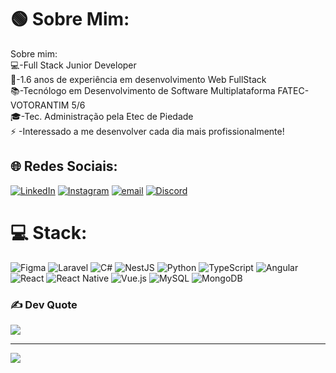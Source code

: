 # 🟢 Sobre Mim:
Sobre mim:<br>💻-Full Stack Junior Developer<br>💾-1.6 anos de experiência em desenvolvimento Web FullStack<br>📚-Tecnólogo em Desenvolvimento de Software Multiplataforma FATEC-VOTORANTIM 5/6<br>🎓-Tec. Administração pela Etec de Piedade<br>⚡ -Interessado a me desenvolver cada dia mais profissionalmente! 


## 🌐 Redes Sociais:
[![LinkedIn](https://img.shields.io/badge/LinkedIn-%230077B5.svg?logo=linkedin&logoColor=white)](https://linkedin.com/in/https://www.linkedin.com/in/fabriciosoica/) [![Instagram](https://img.shields.io/badge/Instagram-%23E4405F.svg?logo=Instagram&logoColor=white)](https://instagram.com/fabricio_soica)  [![email](https://img.shields.io/badge/Email-D14836?logo=gmail&logoColor=white)](mailto:fabriciorosasoica@gmail.com) [![Discord](https://img.shields.io/badge/Discord-%237289DA.svg?logo=discord&logoColor=white)](https://discord.gg/Fahzinho)  

# 💻 Stack:
![Figma](https://img.shields.io/badge/figma-%23F24E1E.svg?style=for-the-badge&logo=figma&logoColor=white) ![Laravel](https://img.shields.io/badge/laravel-%23FF2D20.svg?style=for-the-badge&logo=laravel&logoColor=white) ![C#](https://img.shields.io/badge/c%23-%23239120.svg?style=flat&logo=csharp&logoColor=white) ![NestJS](https://img.shields.io/badge/nestjs-%23E0234E.svg?style=flat&logo=nestjs&logoColor=white) ![Python](https://img.shields.io/badge/python-%233670A0.svg?style=flat&logo=python&logoColor=ffdd54) ![TypeScript](https://img.shields.io/badge/typescript-%23007ACC.svg?style=flat&logo=typescript&logoColor=white) ![Angular](https://img.shields.io/badge/angular-%23DD0031.svg?style=flat&logo=angular&logoColor=white)
![React](https://img.shields.io/badge/react-%2320232a.svg?style=flat&logo=react&logoColor=%2361DAFB)  ![React Native](https://img.shields.io/badge/react_native-%2320232a.svg?style=flat&logo=react&logoColor=%2361DAFB) ![Vue.js](https://img.shields.io/badge/vue.js-%2335495e.svg?style=flat&logo=vuedotjs&logoColor=%234FC08D) ![MySQL](https://img.shields.io/badge/mysql-4479A1.svg?style=flat&logo=mysql&logoColor=white) ![MongoDB](https://img.shields.io/badge/MongoDB-%234ea94b.svg?style=flat&logo=mongodb&logoColor=white)

### ✍️ Dev Quote
![](https://quotes-github-readme.vercel.app/api?type=horizontal&theme=radical)

---
[![](https://visitcount.itsvg.in/api?id=FabricioSoica&icon=0&color=0)](https://visitcount.itsvg.in)
